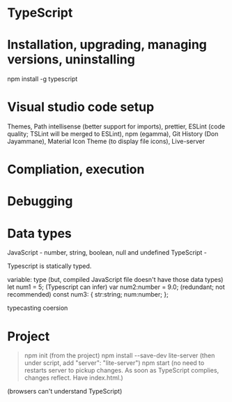 # TypeScript

# Installation, upgrading, managing versions, uninstalling
npm install -g typescript

# Visual studio code setup
Themes, Path intellisense (better support for imports), prettier, ESLint (code quality; TSLint will be merged to ESLint), npm (egamma), Git History (Don Jayammane), Material Icon Theme (to display file icons), Live-server

# Compliation, execution

# Debugging

# Data types
JavaScript - number, string, boolean, null and undefined
TypeScript - 

Typescript is statically typed.

variable: type (but, compiled JavaScript file doesn't have those data types)
let num1 = 5; (Typescript can infer)
var num2:number = 9.0; (redundant; not recommended)
const num3: {
  str:string;
  num:number;
};

typecasting
coersion

# Project
> npm init (from the project)
> npm install --save-dev lite-server (then under script, add "server": "lite-server")
> npm start (no need to restarts server to pickup changes. As soon as TypeScript complies, changes reflect. Have index.html.)
<script src="JS_file_name" defer></script> (browsers can't understand TypeScript)
